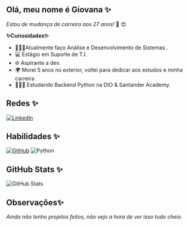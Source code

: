## Olá, meu nome é Giovana ✨

*Estou de mudança de carreira aos 27 anos!*  	&#128510; &#128525; 

**✨Curiosidades✨**
- 👩🏻‍💻Atualmente faço Análise e Desenvolvimento de Sistemas .
- 💻 Estágio em Suporte de T.I.
- 🌐 Aspirante a dev.
- 🌍 Morei 5 anos no exterior, voltei para dedicar aos estudos e minha carreira.
- 👩🏻‍🎓 Estudando Backend Python na DIO & Santander Academy. 

## Redes ✨
[![LinkedIn](https://img.shields.io/badge/LinkedIn-000?style=for-the-badge&logo=linkedin&logoColor=white)](https://www.linkedin.com/in/gsbacchi/)
## Habilidades ✨
[![GitHub](https://img.shields.io/badge/GitHub-000?style=for-the-badge&logo=github&logoColor=white)](https://github.com/gsbacchi) ![Python](https://img.shields.io/badge/python-000?style=for-the-badge&logo=python&logoColor=ffdd54)

## GitHub Stats ✨
![GitHub Stats](https://github-readme-stats.vercel.app/api?username=gsbacchi&theme=transparent&bg_color=000&border_color=100000&show_icons=true&icon_color=ff0000&title_color=ff0000&text_color=ffff&hide_title=true&hide=stars)

## Observações✨

*Ainda não tenho projetos feitos, não vejo a hora de ver isso tudo cheio.*

